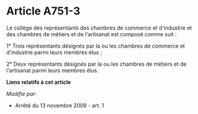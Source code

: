 # Article A751-3

Le collège des représentants des chambres de commerce et d'industrie et des chambres de métiers et de l'artisanat est composé
comme suit : 

1° Trois représentants désignés par la ou les chambres de commerce et d'industrie parmi leurs membres élus ; 

2° Deux représentants désignés par la ou les chambres de métiers et de l'artisanat parmi leurs membres élus.

**Liens relatifs à cet article**

_Modifié par_:

  - Arrêté du 13 novembre 2009 - art. 1
